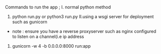 Commands to run the app ;
I. normal python method
  1. python run.py or python3 run.py
II.using a wsgi server for deployment such as gunicorn
  - note : ensure you have a reverse proxyserver such as nginx configured to listen on a channel(i.e ip address
  1. gunicorn -w 4 -b 0.0.0.0:8000 run:app
